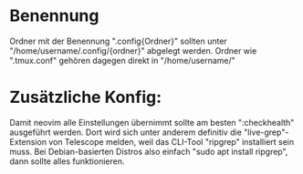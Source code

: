 # Benennung
Ordner mit der Benennung ".config{Ordner}" sollten unter "/home/username/.config/{ordner}" abgelegt werden.
Ordner wie ".tmux.conf" gehören dagegen direkt in "/home/username/"

# Zusätzliche Konfig:
Damit neovim alle Einstellungen übernimmt sollte am besten ":checkhealth" ausgeführt werden.
Dort wird sich unter anderem definitiv die "live-grep"-Extension von Telescope melden, weil das CLI-Tool 
"ripgrep" installiert sein muss. Bei Debian-basierten Distros also einfach "sudo apt install ripgrep",
dann sollte alles funktionieren. 

